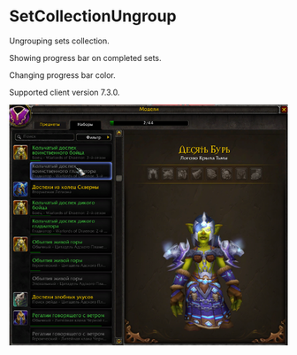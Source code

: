 # SetCollectionUngroup

Ungrouping sets collection.

Showing progress bar on completed sets.

Changing progress bar color.

Supported client version 7.3.0.

![demo_preview](./preview.png)
